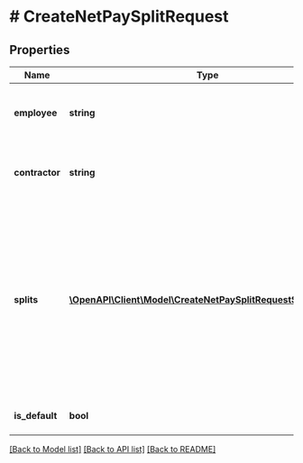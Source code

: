 # # CreateNetPaySplitRequest

## Properties

Name | Type | Description | Notes
------------ | ------------- | ------------- | -------------
**employee** | **string** | ID of the employee that the net pay split relates to. | [optional]
**contractor** | **string** | ID of the contractor that the net pay split relates to. | [optional]
**splits** | [**\OpenAPI\Client\Model\CreateNetPaySplitRequestSplitsInner[]**](CreateNetPaySplitRequestSplitsInner.md) | Prioritized list of bank accounts and the maximum amounts to be paid to each account.  The amount / percentage can be omitted for the lowest priority account. |
**is_default** | **bool** |  | [optional] [default to false]

[[Back to Model list]](../../README.md#models) [[Back to API list]](../../README.md#endpoints) [[Back to README]](../../README.md)
